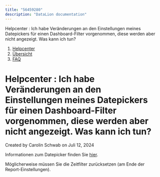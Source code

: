 ```yaml
---
title: "56459280"
description: "DataLion documentation"
---
```


Helpcenter : Ich habe Veränderungen an den Einstellungen meines Datepickers für einen Dashboard-Filter vorgenommen, diese werden aber nicht angezeigt. Was kann ich tun?  

1.  [Helpcenter](index.html)
2.  [Übersicht](2982609.html)
3.  [FAQ](FAQ_3539147.html)

# Helpcenter : Ich habe Veränderungen an den Einstellungen meines Datepickers für einen Dashboard-Filter vorgenommen, diese werden aber nicht angezeigt. Was kann ich tun?

Created by Carolin Schwab on Juli 12, 2024

Informationen zum Datepicker finden Sie [hier](9240579.html).

Möglicherweise müssen Sie die Zeitfilter zurücksetzen (am Ende der Report-Einstellungen).